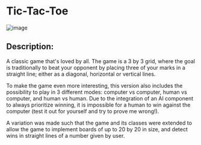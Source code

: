 # Tic-Tac-Toe
![image](https://github.com/user-attachments/assets/9c4ae314-e7d4-46d4-92bb-7c383aa12f76)

## **Description:** 
A classic game that's loved by all. The game is a 3 by 3 grid, where the goal is traditionally to 
beat your opponent by placing three of your marks in a straight line; either as a diagonal, 
horizontal or vertical lines. 

To make the game even more interesting, this version also includes the possibility to play in 3 
different modes: computer vs computer, human vs computer, and human vs human. Due to the 
integration of an AI component to always prioritize winning, it is impossible for a human
to win against the computer (test it out for yourself and try to prove me wrong!). 

A variation was made such that the game and its classes were extended to allow the game to
implement boards of up to 20 by 20 in size, and detect wins in straight lines of a number given
by user. 

